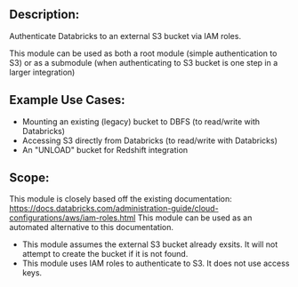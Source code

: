 ## Description:

Authenticate Databricks to an external S3 bucket via IAM roles.

This module can be used as both a root module (simple authentication to S3) or as a submodule (when authenticating to S3 bucket is one step in a larger integration)

## Example Use Cases:

- Mounting an existing (legacy) bucket to DBFS (to read/write with Databricks)
- Accessing S3 directly from Databricks (to read/write with Databricks)
- An "UNLOAD" bucket for Redshift integration

## Scope:

This module is closely based off the existing documentation:
https://docs.databricks.com/administration-guide/cloud-configurations/aws/iam-roles.html
This module can be used as an automated alternative to this documentation.

- This module assumes the external S3 bucket already exsits. It will not attempt to create the bucket if it is not found.
- This module uses IAM roles to authenticate to S3. It does not use access keys.